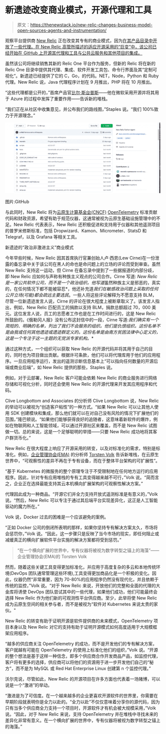 # 新遗迹改变商业模式，开源代理和工具

> 原文：<https://thenewstack.io/new-relic-changes-business-model-open-sources-agents-and-instrumentation/>

观察平台提供商 [New Relic](https://newrelic.com/) 正在改变其专有的商业模式，因为[在其产品目录中开放了一些代理。在 New Relic 高管所描述的适应开源采用的“巨变”中，该公司已经开始在 GitHub 上开源其代理和工具与公共云服务和其他项目的集成。](https://github.com/newrelic/c-sdk)

虽然该公司将继续销售其新的 Relic One 平台作为服务，但新的 Relic 将在新的 Relic One 目录中提供其代理、集成、软件开发工具包、命令行界面及其“定制可视化”。新遗迹已经提供了它的 C，Go，的代码。NET，Node，Python 和 Ruby 代理。New Relic 说，Java 代理程序计划在 9 月推出，PHP 将在 10 月推出。

“这些代理都是公开的，”首席产品官[比尔·斯台普斯](https://www.linkedin.com/in/williamstaples)——他在微软采用开源并将其用于 Azure 的过程中发挥了重要作用——告诉新的堆栈。

“我们正在从社区中收集意见，并公布我们的路线图，”Staples 说。“我们 100%致力于开源理念。”

![](img/89b8c608e53d362a9b787e8de7f0e5dc.png)

图片:GitHub

与此同时，New Relic 将为[云原生计算基金会(CNCF)](https://www.cncf.io/) [OpenTelemetry](https://opentelemetry.io/) 标准贡献代码和财政资源，希望有助于规范仪器，这通常被视为云原生基础设施管理中的不足。New Relic 代表表示，New Relic 还积极促进和支持用于仪器和其他遥测项目的普罗米修斯标准，包括 Dropwizard、Kamon、Micrometer、StatsD 和 Telegraf，以及 Grafana 等相关工具。

新遗迹的“政治非激进主义”商业模式

今年早些时候，New Relic 因其首席执行官兼创始人卢·西恩(Lew Cirne)在一份泄露的备忘录中关于该公司在黑人的命也是命问题上的立场的评论而受到审查。虽然 New Relic 支持这一运动，但 Cirne 在备忘录中提到了一些据报道的内部分歧，即 New Relic 应如何与声称有种族主义观点的公司合作。Cirne 写道: *New Relic 是一家公共软件公司，而不是一个政治组织。他写道*虽然种族主义是邪恶的，真实的，在任何情况下都不能被容忍*，他还补充道*我们在敏感政治问题上采取的任何公开立场(可能)都会疏远主要选民*。一些人将这些评论解释为不愿意支持 BLM，尽管一位新遗迹发言人说，Cirne 的评论在很大程度上被断章取义了。该发言人指出，例如，New Relic 匹配员工的捐款以支持 BLM，捐款总额超过 70，000 美元。这位发言人说，员工的志愿者工作也是在工作时间进行的，这是 New Relic 所鼓励的。《俄勒冈人报》没有公布这封信中的一段，Cirne 写道:*我们确实有一个简短的、明确的名单，列出了我们不会服务的组织。他们是仇恨组织。这份名单不是由我或任何其他遗迹或遗迹群定义的。这份名单是由南方贫困法律中心定义的，这是一个专注于这一主题的无党派专家机构。**

通过这种方式，一个组织可以获取 New Relic 的开源代码并将其用于自己的目的，同时也为项目做出贡献。根据许可条款，他们可以将代理库用于他们的应用程序。一旦应用程序运行，发出的遥测诊断信息基本上“可以指向任何数量的开源后端或商业后端”，如 New Relic 提供的那些，Staples 说。

例如，对于云部署，New Relic 客户可能会依赖 New Relic 的商业服务进行网络存储和可视化分析，同时还会使用 New Relic 的开源代理来开发其应用程序和代码。

Clive Longbottom and Associates 的分析师 Clive Longbottom 说，New Relic 的举动可以被视为“创造客户粘性”的一种方式。“如果 New Relic 可以让其他人使用 SDK 创建模块和集成，那么他们就可以在对自己没有风险的情况下扩展他们的范围，”隆巴顿说。“如果他们能够获得良好的追随者，这意味着新软件的爆炸，例如在物联网和人工智能领域，可以通过开源社区来覆盖，而不是 New Relic 试图做一切。总的来说，这是一个足够聪明的举措——只要 New Relic 成功地将其客户群货币化。”

New Relic 在很大程度上响应了开源采用的转变，以及对标准化的需求，特别是标准化。例如，[企业管理协会(EMA)](https://www.enterprisemanagement.com/) 的分析师 [Torsten Volk](https://www.linkedin.com/in/torstenvolk) 告诉新堆栈，在云原生世界中，“可观察性的差异不再在于专有设备，而在于整体平台架构的可扩展性”。

“基于 Kubernetes 的微服务的整个原理专注于不受限制地在任何地方运行的应用程序。因此，针对专有应用堆栈的专有工具变得越来越不可行，”Volk 说。“简而言之，企业正在选择最能支持其云本机横向扩展架构的可观察性解决方案。”

代理因此成为一种商品。“开源它们并全力支持开放式遥测标准是有意义的，”Volk 说。“然后，New Relic 可以专注于通过其后端平台实现差异化，这正是人工智能驱动的魔力所在。”

Volk 说，Docker 过去的困难是一个应该避免的案例。

“正如 Docker 公司的倒闭所表明的那样，如果你坚持专有解决方案太久，市场将会惩罚你，”Volk 说。“因此，这一步骤只是反映了当今市场的现实，即任何阻止或减缓真正的横向扩展软件平台实施的解决方案都将受到惩罚。”

> “在一个横向扩展的世界中，专有仪器将被视为数字转型之锚上的海藻”——企业管理协会(EMA)的 Torsten Volk

然而，随着这些关键工具变得更加标准化，并应用于高度复杂的多云和本地传统环境(DevOps 团队通常管理这些环境),工具变得更加商品化是一个积极的变化。因此，仪器仍然“非常重要，因为 70-80%的应用程序仍然没有现代化，并且依赖于传统的监控，”Volk 说。“对于 New Relic 来说，开放他们的完整和全面的代理的大金库将诱使 DevOps 团队尝试其中的一些代理，如果他们成功，他们可能最终会选择 New Relic 作为他们新的可观测性平台供应商。至少，此举将使 New Relic 成为云原生空间的相关参与者，而不是被视为“软件对 Kubernetes 来说太贵的家伙。"

New Relic 的转变有助于证明开源是软件提供商的未来模式，OpenTelemetry 项目本身以及 New Relic 对它的支持有助于证明开源模式如何高度适用于大规模框架应用程序。

“越多的供应商关注 OpenTelemetry 的成功，而不是开发他们的专有解决方案，客户就越有可能在 OpenTelemetry 的使用上标准化他们的组织，”Volk 说。“开源的整个想法是基于这样一种信念，即多个供应商合作开发商品产品，如监控代理，客户将有更多的选择，供应商可以将他们的资源用于进一步开发他们自己的“秘方”，而不是为 MySQL 或 Red Hat Enterprise Linux 创建第 n 个监控代理。”

沃尔克说，尽管如此，New Relic 的开源项目在许多方面也代表着一场赌博，可以说是一个“激进”的举动。

“激进是为了可信度。在一个越来越多的企业更喜欢开源软件的世界里，你需要在早期阶段就表明你是全力以赴的。“全力以赴”不仅仅意味着分享你的源代码，因为只有当多个供应商全力支持一个项目时，开源软件才有机会被大规模采用，”Volk 说。“因此，对于 New Relic 来说，支持 OpenTelemetry 并在堆栈中寻找未来的差异化非常有意义。在一个横向扩展的世界中，专有仪器将被视为数字转型之锚上的海藻。”

<svg xmlns:xlink="http://www.w3.org/1999/xlink" viewBox="0 0 68 31" version="1.1"><title>Group</title> <desc>Created with Sketch.</desc></svg>